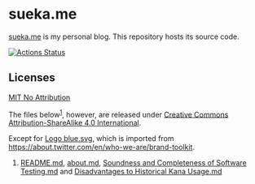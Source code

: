 # sueka.me

[sueka.me](https://sueka.me) is my personal blog. This repository hosts its source code.

[![Actions Status](https://github.com/sueka/sueka.me/workflows/.github/workflows/main.yml/badge.svg)](https://github.com/sueka/sueka.me/actions?query=workflow%3A.github%2Fworkflows%2Fmain.yml)

## Licenses

[MIT No Attribution](./LICENSE.MIT-0)

The files below<sup>[1](#fn1)</sup>, however, are released under [Creative Commons Attribution-ShareAlike 4.0 International](./LICENSE.CC-BY-SA-4.0).

Except for [Logo blue.svg](./src/assets/images/Logo%20blue.svg), which is imported from https://about.twitter.com/en/who-we-are/brand-toolkit.

<ol type="1">
  <li id="fn1">
    <a href="./README.md">README.md</a>,
    <a href="./src/about.md">about.md</a>,
    <a href="./src/poems/Soundness and Completeness of Software Testing.md">Soundness and Completeness of Software Testing.md</a> and
    <a href="./src/poems/Disadvantages to Historical Kana Usage.md">Disadvantages to Historical Kana Usage.md</a>
  </li>
</ol>
